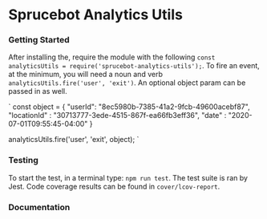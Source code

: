 # Sprucebot Analytics Utils

### Getting Started
After installing the, require the module with the following `const analyticsUtils = require('sprucebot-analytics-utils');`. To fire an event, at the minimum, you will need a noun and verb `analyticsUtils.fire('user', 'exit')`. An optional object param can be passed in as well. 

`
const object = {
  "userId": "8ec5980b-7385-41a2-9fcb-49600acebf87",
  "locationId" : "30713777-3ede-4515-867f-ea66fb3eff36",
  "date" : "2020-07-01T09:55:45-04:00"
}

analyticsUtils.fire('user', 'exit', object);
`

### Testing
To start the test, in a terminal type: `npm run test`. The test suite is ran by Jest. Code coverage results can be found in `cover/lcov-report`.

### Documentation
